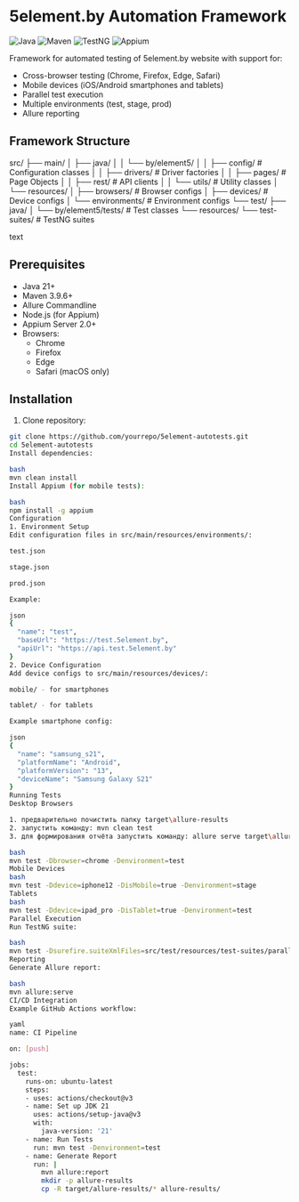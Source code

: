 # 5element.by Automation Framework

![Java](https://img.shields.io/badge/Java-21%2B-blue)
![Maven](https://img.shields.io/badge/Maven-3.9.6-red)
![TestNG](https://img.shields.io/badge/TestNG-7.8.0-green)
![Appium](https://img.shields.io/badge/Appium-8.5.1-orange)

Framework for automated testing of 5element.by website with support for:
- Cross-browser testing (Chrome, Firefox, Edge, Safari)
- Mobile devices (iOS/Android smartphones and tablets)
- Parallel test execution
- Multiple environments (test, stage, prod)
- Allure reporting

## Framework Structure
src/
├── main/
│ ├── java/
│ │ └── by/element5/
│ │ ├── config/ # Configuration classes
│ │ ├── drivers/ # Driver factories
│ │ ├── pages/ # Page Objects
│ │ ├── rest/ # API clients
│ │ └── utils/ # Utility classes
│ └── resources/
│ ├── browsers/ # Browser configs
│ ├── devices/ # Device configs
│ └── environments/ # Environment configs
└── test/
├── java/
│ └── by/element5/tests/ # Test classes
└── resources/
└── test-suites/ # TestNG suites

text

## Prerequisites

- Java 21+
- Maven 3.9.6+
- Allure Commandline
- Node.js (for Appium)
- Appium Server 2.0+
- Browsers:
   - Chrome
   - Firefox
   - Edge
   - Safari (macOS only)

## Installation

1. Clone repository:
```bash
git clone https://github.com/yourrepo/5element-autotests.git
cd 5element-autotests
Install dependencies:

bash
mvn clean install
Install Appium (for mobile tests):

bash
npm install -g appium
Configuration
1. Environment Setup
Edit configuration files in src/main/resources/environments/:

test.json

stage.json

prod.json

Example:

json
{
  "name": "test",
  "baseUrl": "https://test.5element.by",
  "apiUrl": "https://api.test.5element.by"
}
2. Device Configuration
Add device configs to src/main/resources/devices/:

mobile/ - for smartphones

tablet/ - for tablets

Example smartphone config:

json
{
  "name": "samsung_s21",
  "platformName": "Android",
  "platformVersion": "13",
  "deviceName": "Samsung Galaxy S21"
}
Running Tests
Desktop Browsers

1. предварительно почистить папку target\allure-results
2. запустить команду: mvn clean test
3. для формирования отчёта запустить команду: allure serve target\allure-results

bash
mvn test -Dbrowser=chrome -Denvironment=test
Mobile Devices
bash
mvn test -Ddevice=iphone12 -DisMobile=true -Denvironment=stage
Tablets
bash
mvn test -Ddevice=ipad_pro -DisTablet=true -Denvironment=test
Parallel Execution
Run TestNG suite:

bash
mvn test -Dsurefire.suiteXmlFiles=src/test/resources/test-suites/parallel-tests.xml
Reporting
Generate Allure report:

bash
mvn allure:serve
CI/CD Integration
Example GitHub Actions workflow:

yaml
name: CI Pipeline

on: [push]

jobs:
  test:
    runs-on: ubuntu-latest
    steps:
    - uses: actions/checkout@v3
    - name: Set up JDK 21
      uses: actions/setup-java@v3
      with:
        java-version: '21'
    - name: Run Tests
      run: mvn test -Denvironment=test
    - name: Generate Report
      run: |
        mvn allure:report
        mkdir -p allure-results
        cp -R target/allure-results/* allure-results/